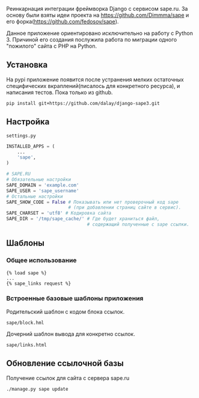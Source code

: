 Реинкарнация интеграции фреймворка Django с сервисом sape.ru.
За основу были взяты идеи проекта на https://github.com/Dimmma/sape и его форка(https://github.com/fedosov/sape).

Данное приложение ориентировано исключительно на работу с Python 3. Причиной его создания послужила работа по миграции одного "пожилого" сайта с PHP на Python. 

## Установка
На pypi приложение появится после устранения мелких остаточных специфических вкраплений(писалось для конкретного ресурса), и написания тестов. Пока только из github.
```
pip install git+https://github.com/dalay/django-sape3.git
```
## Настройка

`settings.py`

```python
INSTALLED_APPS = (
    ...
    'sape',
)
```

```python
# SAPE.RU
# Обязательные настройки
SAPE_DOMAIN = 'example.com'
SAPE_USER = 'sape_username'
# Остальные настройки
SAPE_SHOW_CODE = False # Показывать или нет проверочный код sape
                       # (при добавлении страниц сайте в сервис).
SAPE_CHARSET = 'utf8' # Кодировка сайта
SAPE_DIR = '/tmp/sape_cache/' # Где будет храниться файл,
                              # содержащий полученные с sape ссылки.
```

## Шаблоны
### Общее использование
```
{% load sape %}
...
{% sape_links request %}
```
### Встроенные базовые шаблоны приложения
Родительский шаблон с кодом блока ссылок.
```
sape/block.hml 
```
Дочерний шаблон вывода для конкретно ссылок.
```
sape/links.html 
```

## Обновление ссылочной базы 
Получение ссылок для сайта с сервера sape.ru
```
./manage.py sape update
```

